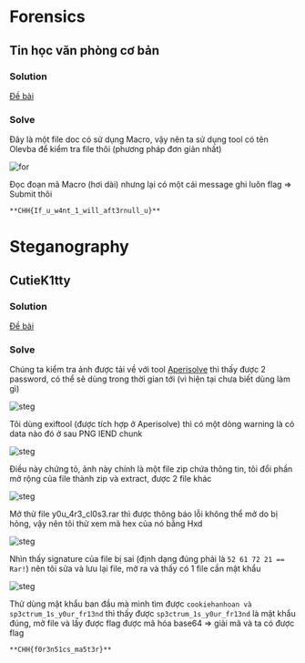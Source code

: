 # Forensics

## Tin học văn phòng cơ bản 

### Solution

[Đề bài]( https://drive.google.com/file/d/1WrLFE5qA-qJ6iLEQYQqCo0Xb99Yz8mTH/view?usp=drive_link)

### Solve 

Đây là một file doc có sử dụng Macro, vậy nên ta sử dụng tool có tên Olevba để kiểm tra file thôi (phương pháp đơn giản nhất)

![for]()

Đọc đoạn mã Macro (hơi dài) nhưng lại có một cái message ghi luôn flag => Submit thôi

```**CHH{If_u_w4nt_1_will_aft3rnull_u}**```

# Steganography

## CutieK1tty

### Solution

[Đề bài]( https://drive.google.com/file/d/18iGHuowoRUsWqwNmnuWqrqsHbMLwBJG_/view?usp=drive_link )

### Solve

Chúng ta kiểm tra ảnh được tải về với tool [Aperisolve](https://www.aperisolve.com/) thì thấy được 2 password, có thể sẽ dùng trong thời gian tới (vì hiện tại chưa biết dùng làm gì)

![steg]()

Tôi dùng exiftool (được tích hợp ở Aperisolve) thì có một dòng warning là có data nào đó ở sau PNG IEND chunk

![steg]()

Điều này chứng tỏ, ảnh này chính là một file zip chứa thông tin, tôi đổi phần mở rộng của file thành zip và extract, được 2 file khác

![steg]()

Mở thử file y0u_4r3_cl0s3.rar thì được thông báo lỗi không thể mở do bị hỏng, vậy nên tôi thử xem mã hex của nó bằng Hxd

![steg]()

Nhìn thấy signature của file bị sai (định dạng đúng phải là ```52 61 72 21 == Rar!```) nên tôi sửa và lưu lại file, mở ra và thấy có 1 file cần mật khẩu 

![steg]()

Thử dùng mật khẩu ban đầu mà mình tìm được ```cookiehanhoan và sp3ctrum_1s_y0ur_fr13nd``` thì thấy được ```sp3ctrum_1s_y0ur_fr13nd``` là mật khẩu đúng, mở file và lấy được flag được mã hóa base64 => giải mã và ta có được flag

```**CHH{f0r3n51cs_ma5t3r}**```
